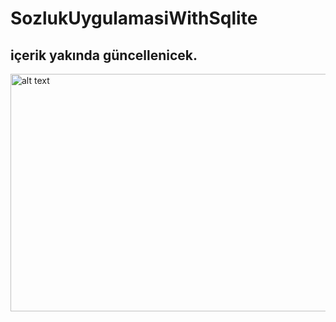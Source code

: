 # SozlukUygulamasiWithSqlite
## içerik yakında güncellenicek.

<img src="https://drive.google.com/file/d/1T1FCgUPAvnfKTGJIiWL2gE3QHHI2lDu6/view?usp=share_link" alt="alt text" width="720" height="380">
